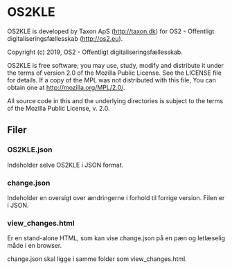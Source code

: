 # OS2KLE

OS2KLE is developed by Taxon ApS (http://taxon.dk) for OS2 - Offentligt digitaliseringsfællesskab (http://os2.eu).

Copyright (c) 2019, OS2 - Offentligt digitaliseringsfællesskab.

OS2KLE is free software; you may use, study, modify and distribute it under the terms of version 2.0 of the Mozilla Public License. See the LICENSE file for details. If a copy of the MPL was not distributed with this file, You can obtain one at http://mozilla.org/MPL/2.0/.

All source code in this and the underlying directories is subject to the terms of the Mozilla Public License, v. 2.0.

## Filer

### OS2KLE.json

Indeholder selve OS2KLE i JSON format.

### change.json

Indeholder en oversigt over ændringerne i forhold til forrige version. Filen er i JSON.

### view_changes.html

Er en stand-alone HTML, som kan vise change.json på en pæn og letlæselig måde i en browser.

change.json skal ligge i samme folder som view_changes.html.

